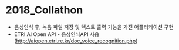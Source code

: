 # 2018_Collathon
- 음성인식 후, 녹음 파일 저장 및 텍스트 출력 기능을 가진 어플리케이션 구현
- ETRI AI Open API - 음성인식API 사용(http://aiopen.etri.re.kr/doc_voice_recognition.php)
